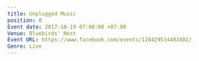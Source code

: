 ```yaml
---
title: Unplugged Music
position: 0
Event date: 2017-10-19 07:00:00 +07:00
Venue: Bluebirds' Nest
Event URL: https://www.facebook.com/events/128429514483402/
Genre: Live
---
```


